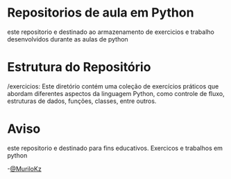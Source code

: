 
# Repositorios de aula em Python

este repositorio e destinado ao armazenamento de exercicios e trabalho desenvolvidos durante as aulas de python 

# Estrutura do Repositório
/exercicios: Este diretório contém uma coleção de exercícios práticos que abordam diferentes aspectos da linguagem Python, como controle de fluxo, estruturas de dados, funções, classes, entre outros.

# Aviso
este repositorio e destinado para fins educativos. Exercicos e trabalhos em python




-[@MuriloKz](https://www.github.com/MuriloKz)
